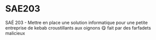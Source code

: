 # SAE203
SAÉ 203 - Mettre en place une solution informatique pour une petite entreprise de kebab croustillants aux oignons 😋 fait par des farfadets malicieux 
